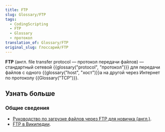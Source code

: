 ```yaml
---
title: FTP
slug: Glossary/FTP
tags:
  - CodingScripting
  - FTP
  - Glossary
  - протокол
translation_of: Glossary/FTP
original_slug: Глоссарий/FTP
---
```

**FTP** (англ. file transfer protocol — протокол передачи файлов) — стандартный сетевой {{glossary("protocol", "протокол")}} для передачи файлов с одного {{glossary("host", "хост")}}а на другой через Интернет по протоколу {{Glossary("TCP")}}.

## Узнать больше

### Общие сведения

- [Руководство по загрузке файлов через FTP для новичка (англ.)](/en-US/Learn/Upload_files_to_a_web_server).
- [FTP в Википедии](http://ru.wikipedia.org/wiki/FTP).
